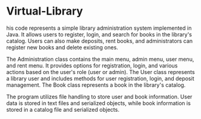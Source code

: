 # Virtual-Library
his code represents a simple library administration system implemented in Java. It allows users to register, login, and search for books in the library's catalog. Users can also make deposits, rent books, and administrators can register new books and delete existing ones.

The Administration class contains the main menu, admin menu, user menu, and rent menu. It provides options for registration, login, and various actions based on the user's role (user or admin). The User class represents a library user and includes methods for user registration, login, and deposit management. The Book class represents a book in the library's catalog.

The program utilizes file handling to store user and book information. User data is stored in text files and serialized objects, while book information is stored in a catalog file and serialized objects.
